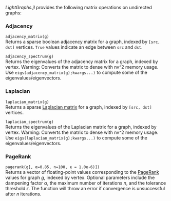 *LightGraphs.jl* provides the following matrix operations on undirected graphs:

### Adjacency
`adjacency_matrix(g)`  
Returns a sparse boolean adjacency matrix for a graph, indexed by `[src, dst]` vertices. `True` values indicate an edge between `src` and `dst`.

`adjacency_spectrum(g)`  
Returns the eigenvalues of the adjacency matrix for a graph, indexed by vertex. Warning: Converts the matrix to dense with nv^2 memory usage. Use `eigs(adjacency_matrix(g);kwargs...)` to compute some of the eigenvalues/eigenvectors.


### Laplacian

`laplacian_matrix(g)`  
Returns a sparse [Laplacian matrix](https://en.wikipedia.org/wiki/Laplacian_matrix) for a graph, indexed by `[src, dst]` vertices.

`laplacian_spectrum(g)`  
Returns the eigenvalues of the Laplacian matrix for a graph, indexed by vertex. Warning: Converts the matrix to dense with nv^2 memory usage. Use `eigs(laplacian_matrix(g);kwargs...)` to compute some of the eigenvalues/eigenvectors.


### PageRank
`pagerank(g[, α=0.85, n=100, ϵ = 1.0e-6)])`  
Returns a vector of floating-point values corresponding to the
[PageRank](http://en.wikipedia.org/wiki/PageRank) values for graph *g*, indexed
by vertex. Optional parameters include the dampening factor *α*, the maximum
number of iterations *n*, and the tolerance threshold *ϵ*. The function will
throw an error if convergence is unsuccessful after *n* iterations.
